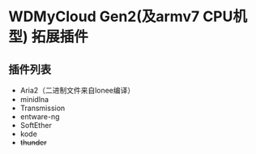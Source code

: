 # WDMyCloud Gen2(及armv7 CPU机型) 拓展插件

## 插件列表
* Aria2（二进制文件来自lonee编译）
* minidlna
* Transmission
* entware-ng
* SoftEther
* kode
* ~~thunder~~